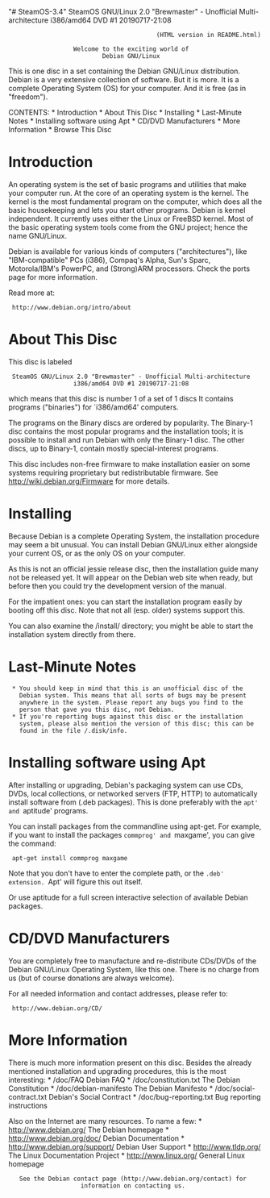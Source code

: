 "# SteamOS-3.4" 
     SteamOS GNU/Linux 2.0 "Brewmaster" - Unofficial Multi-architecture
                      i386/amd64 DVD #1 20190717-21:08

                                             (HTML version in README.html)

                      Welcome to the exciting world of
                              Debian GNU/Linux

   This is one disc in a set containing the Debian GNU/Linux distribution.
   Debian is a very extensive collection of software. But it is more. It
   is a complete Operating System (OS) for your computer. And it is free
   (as in "freedom").

   CONTENTS:
     * Introduction
     * About This Disc
     * Installing
     * Last-Minute Notes
     * Installing software using Apt
     * CD/DVD Manufacturers
     * More Information
     * Browse This Disc

Introduction
============

   An operating system is the set of basic programs and utilities that
   make your computer run. At the core of an operating system is the
   kernel. The kernel is the most fundamental program on the computer,
   which does all the basic housekeeping and lets you start other
   programs. Debian is kernel independent. It currently uses either the
   Linux or FreeBSD kernel. Most of the basic operating system tools come
   from the GNU project; hence the name GNU/Linux.

   Debian is available for various kinds of computers ("architectures"),
   like "IBM-compatible" PCs (i386), Compaq's Alpha, Sun's Sparc,
   Motorola/IBM's PowerPC, and (Strong)ARM processors. Check the ports
   page for more information.

   Read more at:

     http://www.debian.org/intro/about

About This Disc
===============

   This disc is labeled

     SteamOS GNU/Linux 2.0 "Brewmaster" - Unofficial Multi-architecture
                      i386/amd64 DVD #1 20190717-21:08

   which means that this disc is number 1 of a set of 1 discs It
   contains programs ("binaries") for `i386/amd64' computers.

   The programs on the Binary discs are ordered by popularity. The
   Binary-1 disc contains the most popular programs and the installation
   tools; it is possible to install and run Debian with only the Binary-1
   disc. The other discs, up to Binary-1, contain mostly
   special-interest programs.

   This disc includes non-free firmware to make installation easier on
   some systems requiring proprietary but redistributable firmware. See
   http://wiki.debian.org/Firmware for more details.

Installing
==========

   Because Debian is a complete Operating System, the installation
   procedure may seem a bit unusual. You can install Debian GNU/Linux
   either alongside your current OS, or as the only OS on your computer.

   As this is not an official jessie release disc, then the installation
   guide many not be released yet. It will appear on the Debian web site
   when ready, but before then you could try the development version of
   the manual.

   For the impatient ones: you can start the installation program easily
   by booting off this disc. Note that not all (esp. older) systems
   support this.

   You can also examine the /install/ directory; you might be able to
   start the installation system directly from there.

Last-Minute Notes
=================

     * You should keep in mind that this is an unofficial disc of the
       Debian system. This means that all sorts of bugs may be present
       anywhere in the system. Please report any bugs you find to the
       person that gave you this disc, not Debian.
     * If you're reporting bugs against this disc or the installation
       system, please also mention the version of this disc; this can be
       found in the file /.disk/info.

Installing software using Apt
=============================

   After installing or upgrading, Debian's packaging system can use CDs,
   DVDs, local collections, or networked servers (FTP, HTTP) to
   automatically install software from (.deb packages). This is done
   preferably with the `apt' and `aptitude' programs.

   You can install packages from the commandline using apt-get. For
   example, if you want to install the packages `commprog' and `maxgame',
   you can give the command:

     apt-get install commprog maxgame

   Note that you don't have to enter the complete path, or the `.deb'
   extension. `Apt' will figure this out itself.

   Or use aptitude for a full screen interactive selection of available
   Debian packages.

CD/DVD Manufacturers
====================

   You are completely free to manufacture and re-distribute CDs/DVDs of
   the Debian GNU/Linux Operating System, like this one. There is no
   charge from us (but of course donations are always welcome).

   For all needed information and contact addresses, please refer to:

     http://www.debian.org/CD/

More Information
================

   There is much more information present on this disc. Besides the
   already mentioned installation and upgrading procedures, this is the
   most interesting:
     * /doc/FAQ                        Debian FAQ
     * /doc/constitution.txt           The Debian Constitution
     * /doc/debian-manifesto           The Debian Manifesto
     * /doc/social-contract.txt        Debian's Social Contract
     * /doc/bug-reporting.txt          Bug reporting instructions

   Also on the Internet are many resources. To name a few:
     * http://www.debian.org/          The Debian homepage
     * http://www.debian.org/doc/      Debian Documentation
     * http://www.debian.org/support/  Debian User Support
     * http://www.tldp.org/            The Linux Documentation Project
     * http://www.linux.org/           General Linux homepage



       See the Debian contact page (http://www.debian.org/contact) for
                        information on contacting us.
